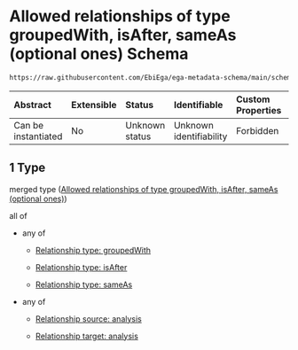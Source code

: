 # Allowed relationships of type groupedWith, isAfter, sameAs (optional ones) Schema

```txt
https://raw.githubusercontent.com/EbiEga/ega-metadata-schema/main/schemas/EGA.analysis.json#/properties/analysisRelationships/items/allOf/1/anyOf/1
```



| Abstract            | Extensible | Status         | Identifiable            | Custom Properties | Additional Properties | Access Restrictions | Defined In                                                                       |
| :------------------ | :--------- | :------------- | :---------------------- | :---------------- | :-------------------- | :------------------ | :------------------------------------------------------------------------------- |
| Can be instantiated | No         | Unknown status | Unknown identifiability | Forbidden         | Allowed               | none                | [EGA.analysis.json\*](../../../schemas/EGA.analysis.json "open original schema") |

## 1 Type

merged type ([Allowed relationships of type groupedWith, isAfter, sameAs (optional ones)](ega-2-properties-analysis-relationships-items-allof-relationship-constraints-for-an-analysis-anyof-allowed-relationships-of-type-groupedwith-isafter-sameas-optional-ones.md))

all of

* any of

  * [Relationship type: groupedWith](ega-4-defs-relationship-type-groupedwith.md "check type definition")

  * [Relationship type: isAfter](ega-4-defs-relationship-type-isafter.md "check type definition")

  * [Relationship type: sameAs](ega-4-defs-relationship-type-sameas.md "check type definition")

* any of

  * [Relationship source: analysis](ega-4-defs-relationship-source-analysis.md "check type definition")

  * [Relationship target: analysis](ega-4-defs-relationship-target-analysis.md "check type definition")
